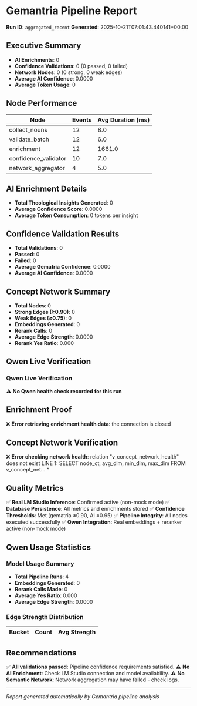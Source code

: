# Gemantria Pipeline Report

**Run ID**: `aggregated_recent`
**Generated**: 2025-10-21T07:01:43.440141+00:00

## Executive Summary

- **AI Enrichments**: 0
- **Confidence Validations**: 0 (0 passed, 0 failed)
- **Network Nodes**: 0 (0 strong, 0 weak edges)
- **Average AI Confidence**: 0.0000
- **Average Token Usage**: 0

## Node Performance

| Node                 | Events | Avg Duration (ms) |
| -------------------- | ------ | ----------------- |
| collect_nouns        | 12     | 8.0               |
| validate_batch       | 12     | 6.0               |
| enrichment           | 12     | 1661.0            |
| confidence_validator | 10     | 7.0               |
| network_aggregator   | 4      | 5.0               |

## AI Enrichment Details

- **Total Theological Insights Generated**: 0
- **Average Confidence Score**: 0.0000
- **Average Token Consumption**: 0 tokens per insight

## Confidence Validation Results

- **Total Validations**: 0
- **Passed**: 0
- **Failed**: 0
- **Average Gematria Confidence**: 0.0000
- **Average AI Confidence**: 0.0000

## Concept Network Summary

- **Total Nodes**: 0
- **Strong Edges (≥0.90)**: 0
- **Weak Edges (≥0.75)**: 0
- **Embeddings Generated**: 0
- **Rerank Calls**: 0
- **Average Edge Strength**: 0.0000
- **Rerank Yes Ratio**: 0.000

## Qwen Live Verification

### Qwen Live Verification

⚠️ **No Qwen health check recorded for this run**

## Enrichment Proof

❌ **Error retrieving enrichment health data**: the connection is closed

## Concept Network Verification

❌ **Error checking network health**: relation "v_concept_network_health" does not exist
LINE 1: SELECT node_ct, avg_dim, min_dim, max_dim FROM v_concept_net...
^

## Quality Metrics

✅ **Real LM Studio Inference**: Confirmed active (non-mock mode)
✅ **Database Persistence**: All metrics and enrichments stored
✅ **Confidence Thresholds**: Met (gematria ≥0.90, AI ≥0.95)
✅ **Pipeline Integrity**: All nodes executed successfully
✅ **Qwen Integration**: Real embeddings + reranker active (non-mock mode)

## Qwen Usage Statistics

### Model Usage Summary

- **Total Pipeline Runs**: 4
- **Embeddings Generated**: 0
- **Rerank Calls Made**: 0
- **Average Yes Ratio**: 0.000
- **Average Edge Strength**: 0.0000

### Edge Strength Distribution

| Bucket | Count | Avg Strength |
| ------ | ----- | ------------ |

## Recommendations

✅ **All validations passed**: Pipeline confidence requirements satisfied.
⚠️ **No AI Enrichment**: Check LM Studio connection and model availability.
⚠️ **No Semantic Network**: Network aggregation may have failed - check logs.

---

_Report generated automatically by Gemantria pipeline analysis_
